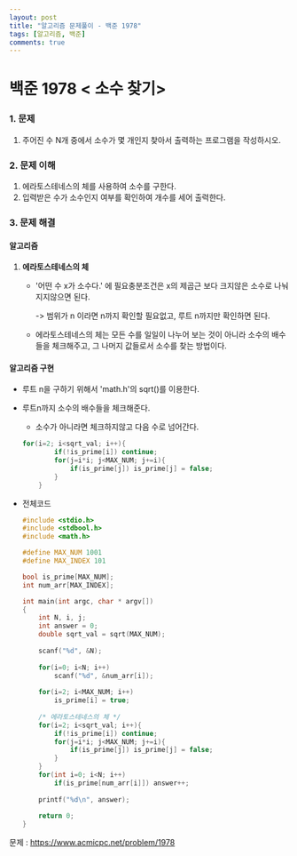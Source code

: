 ```yaml
---
layout: post
title: "알고리즘 문제풀이 - 백준 1978"
tags: [알고리즘, 백준]
comments: true
---
```


# **백준 1978 < 소수 찾기>**

### 1. 문제

1. 주어진 수 N개 중에서 소수가 몇 개인지 찾아서 출력하는 프로그램을 작성하시오.

### 2. 문제 이해 

1.  에라토스테네스의 체를 사용하여 소수를 구한다.
2. 입력받은 수가 소수인지 여부를 확인하여 개수를 세어 출력한다.

### 3. 문제 해결

#### 알고리즘

1. **에라토스테네스의 체**

   - '어떤 수 x가 소수다.' 에 필요충분조건은 x의 제곱근 보다 크지않은 소수로 나눠지지않으면 된다.

     -> 범위가 n 이라면 n까지 확인할 필요없고, 루트 n까지만 확인하면 된다.

   - 에라토스테네스의 체는 모든 수를 일일이 나누어 보는 것이 아니라 소수의 배수들을 체크해주고, 그 나머지 값들로서 소수를 찾는 방법이다. 

#### **알고리즘 구현**

- 루트 n을 구하기 위해서 'math.h'의 sqrt()를 이용한다. 

- 루트n까지 소수의 배수들을 체크해준다. 

  - 소수가 아니라면 체크하지않고 다음 수로 넘어간다. 

  ```c
  for(i=2; i<sqrt_val; i++){
          if(!is_prime[i]) continue;
          for(j=i*i; j<MAX_NUM; j+=i){
              if(is_prime[j]) is_prime[j] = false;
          }
      }
  ```

- 전체코드

  ```c
  #include <stdio.h>
  #include <stdbool.h>
  #include <math.h>
  
  #define MAX_NUM 1001
  #define MAX_INDEX 101
  
  bool is_prime[MAX_NUM];
  int num_arr[MAX_INDEX];
  
  int main(int argc, char * argv[])
  {
      int N, i, j;
      int answer = 0;
      double sqrt_val = sqrt(MAX_NUM);
      
      scanf("%d", &N);
      
      for(i=0; i<N; i++)
          scanf("%d", &num_arr[i]);
      
      for(i=2; i<MAX_NUM; i++)
          is_prime[i] = true;
      
      /* 에라토스테네스의 체 */
      for(i=2; i<sqrt_val; i++){
          if(!is_prime[i]) continue;
          for(j=i*i; j<MAX_NUM; j+=i){
              if(is_prime[j]) is_prime[j] = false;
          }
      }
      for(int i=0; i<N; i++)
          if(is_prime[num_arr[i]]) answer++;
      
      printf("%d\n", answer);
      
      return 0;
  }
  
  ```

  

문제 : <https://www.acmicpc.net/problem/1978>